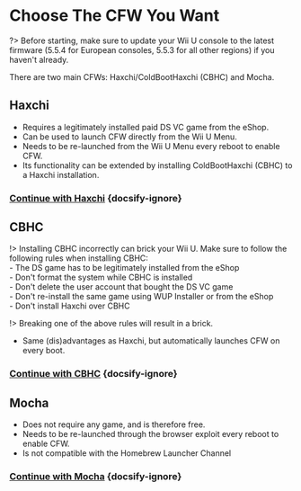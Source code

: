# Choose The CFW You Want

?> Before starting, make sure to update your Wii U console to the latest firmware (5.5.4 for European consoles, 5.5.3 for all other regions) if you haven't already.

There are two main CFWs: Haxchi/ColdBootHaxchi (CBHC) and Mocha.

## **Haxchi**

- Requires a legitimately installed paid DS VC game from the eShop.
- Can be used to launch CFW directly from the Wii U Menu.
- Needs to be re-launched from the Wii U Menu every reboot to enable CFW.
- Its functionality can be extended by installing ColdBootHaxchi (CBHC) to a Haxchi installation.

### [**Continue with Haxchi**](user-guide/haxchi/sd-preparation) {docsify-ignore}

## **CBHC**

!> Installing CBHC incorrectly can brick your Wii U. Make sure to follow the following rules when installing CBHC:
<br>- The DS game has to be legitimately installed from the eShop
<br>- Don't format the system while CBHC is installed
<br>- Don't delete the user account that bought the DS VC game
<br>- Don't re-install the same game using WUP Installer or from the eShop
<br>- Don't install Haxchi over CBHC

!> Breaking one of the above rules will result in a brick.

- Same (dis)advantages as Haxchi, but automatically launches CFW on every boot. 

### [**Continue with CBHC**](user-guide/cbhc/sd-preparation) {docsify-ignore}

## **Mocha**

- Does not require any game, and is therefore free.
- Needs to be re-launched through the browser exploit every reboot to enable CFW.
- Is not compatible with the Homebrew Launcher Channel

### [**Continue with Mocha**](user-guide/mocha/sd-preparation) {docsify-ignore}